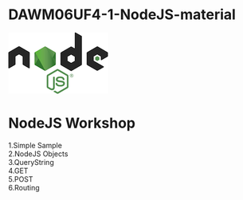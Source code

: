 # DAWM06UF4-1-NodeJS-material

![alt tag](https://github.com/sergigrau/DAWM06UF4-2-AJAX-exercicis/blob/master/imatges/node.png)

<h1>NodeJS Workshop</h1>

1.Simple Sample <br/>
2.NodeJS Objects<br/>
3.QueryString<br/>
4.GET<br/>
5.POST<br/>
6.Routing<br/>

